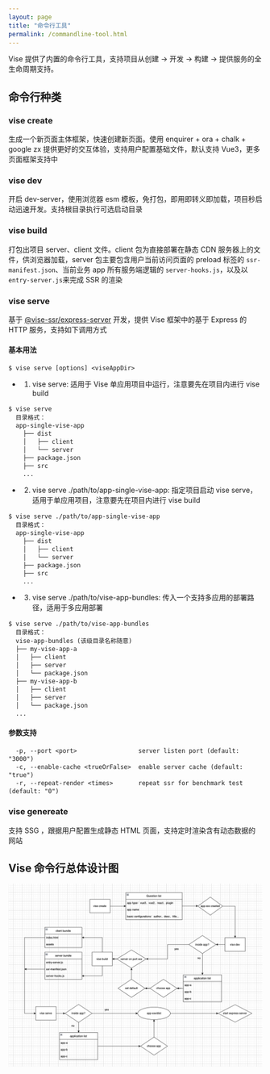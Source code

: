 ```yaml
---
layout: page
title: "命令行工具"
permalink: /commandline-tool.html
---
```

Vise 提供了内置的命令行工具，支持项目从创建 → 开发 → 构建 → 提供服务的全生命周期支持。

## 命令行种类

### vise create
生成一个新页面主体框架，快速创建新页面。使用 enquirer + ora + chalk + google zx 提供更好的交互体验，支持用户配置基础文件，默认支持 Vue3，更多页面框架支持中

### vise dev
开启 dev-server，使用浏览器 esm 模板，免打包，即用即转义即加载，项目秒启动迅速开发。支持根目录执行可选启动目录

### vise build
打包出项目 server、client 文件。client 包为直接部署在静态 CDN 服务器上的文件，供浏览器加载，server 包主要包含用户当前访问页面的 preload 标签的 `ssr-manifest.json`、当前业务 app 所有服务端逻辑的 `server-hooks.js`，以及以 `entry-server.js`来完成 SSR 的渲染

### vise serve
基于 [@vise-ssr/express-server](https://www.npmjs.com/package/@vise-ssr/express-server) 开发，提供 Vise 框架中的基于 Express 的 HTTP 服务，支持如下调用方式
#### 基本用法
```shell
$ vise serve [options] <viseAppDir>
```
- 1. vise serve: 适用于 Vise 单应用项目中运行，注意要先在项目内进行 vise build
```shell
$ vise serve 
  目录格式：
  app-single-vise-app
    ├── dist
    │   ├── client
    │   └── server
    ├── package.json
    ├── src
    ...
  ```
- 2. vise serve ./path/to/app-single-vise-app: 指定项目启动 vise serve，适用于单应用项目，注意要先在项目内进行 vise build
```shell
$ vise serve ./path/to/app-single-vise-app
  目录格式：
  app-single-vise-app
    ├── dist
    │   ├── client
    │   └── server
    ├── package.json
    ├── src
    ...
```
- 3. vise serve ./path/to/vise-app-bundles: 传入一个支持多应用的部署路径，适用于多应用部署
```shell
$ vise serve ./path/to/vise-app-bundles
  目录格式：
  vise-app-bundles (该级目录名称随意)
  ├── my-vise-app-a
  │   ├── client
  │   ├── server
  │   └── package.json
  ├── my-vise-app-b
  │   ├── client
  │   ├── server
  │   └── package.json
  ...
```

#### 参数支持
```shell
  -p, --port <port>                 server listen port (default: "3000")
  -c, --enable-cache <trueOrFalse>  enable server cache (default: "true")
  -r, --repeat-render <times>       repeat ssr for benchmark test (default: "0")
```



### vise genereate
支持 SSG ，跟据用户配置生成静态 HTML 页面，支持定时渲染含有动态数据的网站

## Vise 命令行总体设计图
![Vise SSR framework 整体设计](./images/command-line.png)

